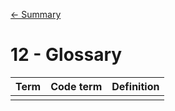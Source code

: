 [<- Summary](ARC42.md)

# 12 - Glossary

| Term        | Code term   | Definition  |
| ----------- | ----------- | ----------- |
|             |             |             |